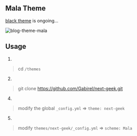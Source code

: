 ## Mala Theme

[black theme](https://github.com/idhyt/hexo-theme-next/tree/magiclamp) is ongoing...

![blog-theme-mala](http://7xi9s3.com1.z0.glb.clouddn.com/blog-theme-magiclamp-black.png)


## Usage

1. 
> cd `/themes`

2. 
> git clone https://github.com/Gabirel/next-geek.git


4. 
> modify the global `_config.yml` => `theme: next-geek`

5. 
> modify `themes/next-geek/_config.yml` => `scheme: Mala`
